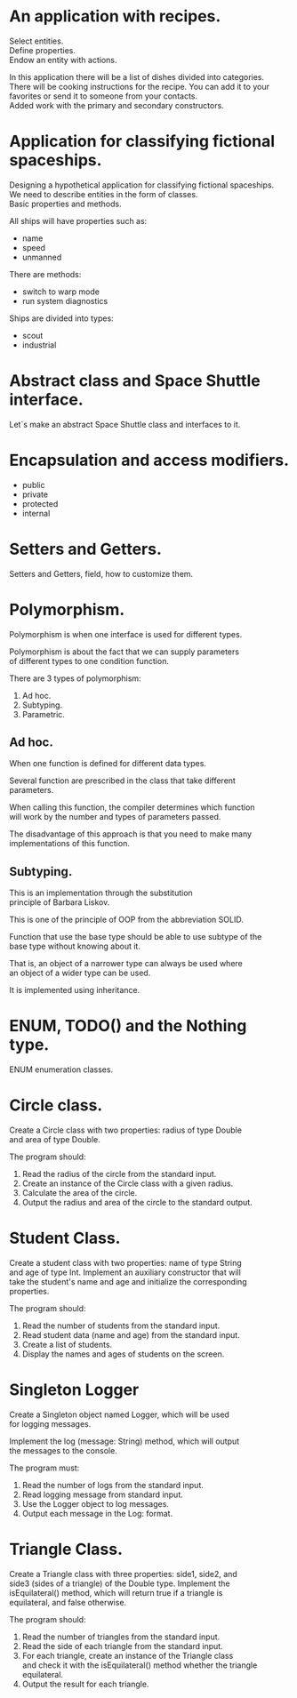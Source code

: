# An application with recipes.
Select entities.  
Define properties.  
Endow an entity with actions.

In this application there will be a list of dishes divided into categories.  
There will be cooking instructions for the recipe. You can add it to your  
favorites or send it to someone from your contacts.  
Added work with the primary and secondary constructors.

# Application for classifying fictional spaceships.
Designing a hypothetical application for classifying fictional spaceships.  
We need to describe entities in the form of classes.  
Basic properties and methods.  

All ships will have properties such as:
* name
* speed
* unmanned
 
There are methods:
* switch to warp mode
* run system diagnostics

Ships are divided into types:
* scout
* industrial

# Abstract class and Space Shuttle interface.
Let`s make an abstract Space Shuttle class and interfaces to it.

# Encapsulation and access modifiers.
* public
* private
* protected
* internal

# Setters and Getters.
Setters and Getters, field, how to customize them.

# Polymorphism.
Polymorphism is when one interface is used for different types.

Polymorphism is about the fact that we can supply parameters  
of different types to one condition function.

There are 3 types of polymorphism:
1. Ad hoc.
2. Subtyping.
3. Parametric.

## Ad hoc.
When one function is defined for different data types.

Several function are prescribed in the class that take different  
parameters.

When calling this function, the compiler determines which function  
will work by the number and types of parameters passed.

The disadvantage of this approach is that you need to make many  
implementations of this function.

## Subtyping.
This is an implementation through the substitution  
principle of Barbara Liskov.

This is one of the principle of OOP from the abbreviation SOLID.

Function that use the base type should be able to use subtype of the  
base type without knowing about it.

That is, an object of a narrower type can always be used where  
an object of a wider type can be used.

It is implemented using inheritance.

# ENUM, TODO() and the Nothing type.
ENUM enumeration classes.

# Circle class.
Create a Circle class with two properties: radius of type Double  
and area of type Double.

The program should:
1. Read the radius of the circle from the standard input.
2. Create an instance of the Circle class with a given radius.
3. Calculate the area of the circle.
4. Output the radius and area of the circle to the standard output.

# Student Class.
Create a student class with two properties: name of type String  
and age of type Int. Implement an auxiliary constructor that will  
take the student's name and age and initialize the corresponding  
properties.

The program should:
1. Read the number of students from the standard input.
2. Read student data (name and age) from the standard input.
3. Create a list of students.
4. Display the names and ages of students on the screen.

# Singleton Logger
Create a Singleton object named Logger, which will be used  
for logging messages.

Implement the log (message: String) method, which will output  
the messages to the console.

The program must:
1. Read the number of logs from the standard input.
2. Read logging message from standard input.
3. Use the Logger object to log messages.
4. Output each message in the Log: <message> format.

# Triangle Class.
Create a Triangle class with three properties: side1, side2, and  
side3 (sides of a triangle) of the Double type. Implement the  
isEquilateral() method, which will return true if a triangle is  
equilateral, and false otherwise.

The program should:
1. Read the number of triangles from the standard input.
2. Read the side of each triangle from the standard input.
3. For each triangle, create an instance of the Triangle class  
and check it with the isEquilateral() method whether the triangle  
equilateral.
4. Output the result for each triangle.
